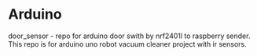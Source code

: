 # Arduino
door_sensor - repo for arduino door swith by nrf2401l to raspberry sender.
This repo is for arduino uno robot vacuum cleaner project with ir sensors.
